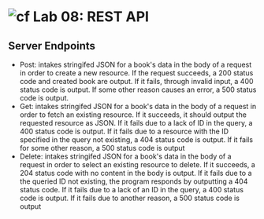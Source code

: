 ![cf](https://i.imgur.com/7v5ASc8.png) Lab 08: REST API
======

## Server Endpoints
* Post: intakes stringifed JSON for a book's data in the body of a request in order to create a new resource. If the request succeeds, a 200 status code and created book are output. If it fails, through invalid input, a 400 status code is output. If some other reason causes an error, a 500 status code is output.
* Get: intakes stringifed JSON for a book's data in the body of a request in order to fetch an existing resource. If it succeeds, it should output the requested resource as JSON. If it fails due to a lack of ID in the query, a 400 status code is output. If it fails due to a resource with the ID specified in the query not existing, a 404 status code is output. If it fails for some other reason, a 500 status code is output
* Delete: intakes stringifed JSON for a book's data in the body of a request in order to select an existing resource to delete. If it succeeds, a 204 status code with no content in the body is output. If it fails due to a the queried ID not existing, the program responds by outputting a 404 status code. If it fails due to a lack of an ID in the query, a 400 status code is output. If it fails due to another reason, a 500 status code is output
